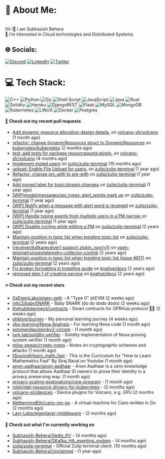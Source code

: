 # 💫 About Me:
<br>Hii !🤝 I am Subhasish Behera<br>🌱 I’m interested in Cloud technologies and Distributed Systems. <br>


## 🌐 Socials:
[![Discord](https://img.shields.io/badge/Discord-%237289DA.svg?logo=discord&logoColor=white)](https://discord.gg/kenny_007_) [![LinkedIn](https://img.shields.io/badge/LinkedIn-%230077B5.svg?logo=linkedin&logoColor=white)](https://www.linkedin.com/in/subhasish-b-605654224/) [![Twitter](https://img.shields.io/badge/Twitter-%231DA1F2.svg?logo=Twitter&logoColor=white)](https://twitter.com/thouartround) 

# 💻 Tech Stack:
![C++](https://img.shields.io/badge/c++-%2300599C.svg?style=for-the-badge&logo=c%2B%2B&logoColor=white) ![Python](https://img.shields.io/badge/python-3670A0?style=for-the-badge&logo=python&logoColor=ffdd54) ![Go](https://img.shields.io/badge/go-%2300ADD8.svg?style=for-the-badge&logo=go&logoColor=white) ![Shell Script](https://img.shields.io/badge/shell_script-%23121011.svg?style=for-the-badge&logo=gnu-bash&logoColor=white) ![JavaScript](https://img.shields.io/badge/javascript-%23323330.svg?style=for-the-badge&logo=javascript&logoColor=%23F7DF1E) ![Java](https://img.shields.io/badge/java-%23ED8B00.svg?style=for-the-badge&logo=java&logoColor=white) ![Rust](https://img.shields.io/badge/rust-%23000000.svg?style=for-the-badge&logo=rust&logoColor=white) ![Solidity](https://img.shields.io/badge/Solidity-%23363636.svg?style=for-the-badge&logo=solidity&logoColor=white)  ![Heroku](https://img.shields.io/badge/heroku-%23430098.svg?style=for-the-badge&logo=heroku&logoColor=white) ![DjangoREST](https://img.shields.io/badge/DJANGO-REST-ff1709?style=for-the-badge&logo=django&logoColor=white&color=ff1709&labelColor=gray) ![Flask](https://img.shields.io/badge/flask-%23000.svg?style=for-the-badge&logo=flask&logoColor=white) ![MySQL](https://img.shields.io/badge/mysql-%2300f.svg?style=for-the-badge&logo=mysql&logoColor=white) ![MongoDB](https://img.shields.io/badge/MongoDB-%234ea94b.svg?style=for-the-badge&logo=mongodb&logoColor=white) ![Kubernetes](https://img.shields.io/badge/kubernetes-%23326ce5.svg?style=for-the-badge&logo=kubernetes&logoColor=white) ![LINUX](https://img.shields.io/badge/Linux-FCC624?style=for-the-badge&logo=linux&logoColor=black) ![Docker](https://img.shields.io/badge/docker-%230db7ed.svg?style=for-the-badge&logo=docker&logoColor=white) ![Postgres](https://img.shields.io/badge/postgres-%23316192.svg?style=for-the-badge&logo=postgresql&logoColor=white) 

#### 🔨 Check out my recent pull requests

- [Add dynamic resource allocation design details.](https://github.com/volcano-sh/volcano/pull/3487) on [volcano-sh/volcano](https://github.com/volcano-sh/volcano) (1 month ago)
- [refactor: change dynamicResources struct to DynamicResources](https://github.com/kubernetes/kubernetes/pull/124269) on [kubernetes/kubernetes](https://github.com/kubernetes/kubernetes) (2 months ago)
- [test: add tests for package resourcequota plugin.](https://github.com/volcano-sh/volcano/pull/3320) on [volcano-sh/volcano](https://github.com/volcano-sh/volcano) (4 months ago)
- [Implement muted users](https://github.com/zulip/zulip-terminal/pull/1425) on [zulip/zulip-terminal](https://github.com/zulip/zulip-terminal) (10 months ago)
- [upload: Enable File Upload for users.](https://github.com/zulip/zulip-terminal/pull/1414) on [zulip/zulip-terminal](https://github.com/zulip/zulip-terminal) (1 year ago)
- [Refactor: change pm_with to pm-with](https://github.com/zulip/zulip-terminal/pull/1352) on [zulip/zulip-terminal](https://github.com/zulip/zulip-terminal) (1 year ago)
- [Add moved label for topic/stream changes](https://github.com/zulip/zulip-terminal/pull/1331) on [zulip/zulip-terminal](https://github.com/zulip/zulip-terminal) (1 year ago)
- [[WIP]model/messages/api_types: alert_words mark up](https://github.com/zulip/zulip-terminal/pull/1314) on [zulip/zulip-terminal](https://github.com/zulip/zulip-terminal) (1 year ago)
- [[WIP] Notify when a message with alert word is received](https://github.com/zulip/zulip-terminal/pull/1301) on [zulip/zulip-terminal](https://github.com/zulip/zulip-terminal) (1 year ago)
- [[WIP] Handle typing events from multiple users in a PM narrow ](https://github.com/zulip/zulip-terminal/pull/1291) on [zulip/zulip-terminal](https://github.com/zulip/zulip-terminal) (1 year ago)
- [[WIP] Disable cycling while editing a PM](https://github.com/zulip/zulip-terminal/pull/1280) on [zulip/zulip-terminal](https://github.com/zulip/zulip-terminal) (2 years ago)
- [Maintain position in topic list when toggling topic list](https://github.com/zulip/zulip-terminal/pull/1277) on [zulip/zulip-terminal](https://github.com/zulip/zulip-terminal) (2 years ago)
- [[receiver/kafkareceiver] support zipkin_json(v1)](https://github.com/open-telemetry/opentelemetry-collector-contrib/pull/17186) on [open-telemetry/opentelemetry-collector-contrib](https://github.com/open-telemetry/opentelemetry-collector-contrib) (2 years ago)
- [Maintain position in topic list when toggling topic list (issue #617)](https://github.com/zulip/zulip-terminal/pull/1275) on [zulip/zulip-terminal](https://github.com/zulip/zulip-terminal) (2 years ago)
- [Fix broken formatting in Installing guide](https://github.com/knative/docs/pull/4917) on [knative/docs](https://github.com/knative/docs) (2 years ago)
- [removed step 1 of creating service](https://github.com/knative/docs/pull/4914) on [knative/docs](https://github.com/knative/docs) (2 years ago)

#### ⭐ Check out my recent stars

- [0xEigenLabs/eigen-zeth](https://github.com/0xEigenLabs/eigen-zeth) - A &#34;Type 0&#34; zkEVM (2 weeks ago)
- [initc3/babySNARK](https://github.com/initc3/babySNARK) - Baby SNARK (do do dodo dodo) (2 weeks ago)
- [thehubbleproject/contracts](https://github.com/thehubbleproject/contracts) - Smart contracts for OPRHub protocol ✌🏻 (2 weeks ago)
- [phklive/journey](https://github.com/phklive/journey) - My personal learning journey (4 weeks ago)
- [zkp-learning/Nova-Analysis](https://github.com/zkp-learning/Nova-Analysis) - For learning Nova code (1 month ago)
- [polymerdao/plonky2-circom](https://github.com/polymerdao/plonky2-circom) -  (1 month ago)
- [lurk-lab/solidity-verifier](https://github.com/lurk-lab/solidity-verifier) - Solidity implementation of Nova proving system verifier (1 month ago)
- [miha-stopar/crypto-notes](https://github.com/miha-stopar/crypto-notes) - Notes on cryptographic schemes and attacks (1 month ago)
- [llSourcell/learn_math_fast](https://github.com/llSourcell/learn_math_fast) - This is the Curriculum for &#34;How to Learn Mathematics Fast&#34; By Siraj Raval on Youtube (1 month ago)
- [anon-aadhaar/anon-aadhaar](https://github.com/anon-aadhaar/anon-aadhaar) - Anon Aadhaar is a zero-knowledge protocol that allows Aadhaar ID owners to prove their identity in a privacy preserving way. (1 month ago)
- [privacy-scaling-explorations/core-program](https://github.com/privacy-scaling-explorations/core-program) -  (1 month ago)
- [intel/intel-resource-drivers-for-kubernetes](https://github.com/intel/intel-resource-drivers-for-kubernetes) -  (2 months ago)
- [volcano-sh/devices](https://github.com/volcano-sh/devices) - Device plugins for Volcano, e.g. GPU (2 months ago)
- [NethermindEth/cairo-vm-go](https://github.com/NethermindEth/cairo-vm-go) - A virtual machine for Cairo written in Go (2 months ago)
- [Layr-Labs/eigenlayer-middleware](https://github.com/Layr-Labs/eigenlayer-middleware) -  (2 months ago)

#### 👷 Check out what I'm currently working on

- [Subhasish-Behera/Gedis_KV](https://github.com/Subhasish-Behera/Gedis_KV) -  (4 months ago)
- [Subhasish-Behera/GKafka_HA_eventing_system](https://github.com/Subhasish-Behera/GKafka_HA_eventing_system) -  (4 months ago)
- [zulip/zulip-terminal](https://github.com/zulip/zulip-terminal) - Official Zulip terminal client. (10 months ago)
- [Subhasish-Behera/Unclaimed](https://github.com/Subhasish-Behera/Unclaimed) -  (1 year ago)

